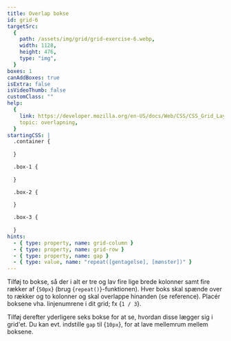 ```yaml
---
title: Overlap bokse
id: grid-6
targetSrc:
  {
    path: /assets/img/grid/grid-exercise-6.webp,
    width: 1128,
    height: 476,
    type: "img",
  }
boxes: 1
canAddBoxes: true
isExtra: false
isVideoThumb: false
customClass: ""
help:
  {
    link: https://developer.mozilla.org/en-US/docs/Web/CSS/CSS_Grid_Layout/Basic_Concepts_of_Grid_Layout#overlapping_without_z-index,
    topic: overlapning,
  }
startingCSS: |
  .container {
    
  }

  .box-1 {
    
  }

  .box-2 {
    
  }

  .box-3 {
    
  }
hints:
  - { type: property, name: grid-column }
  - { type: property, name: grid-row }
  - { type: property, name: gap }
  - { type: value, name: "repeat([gentagelse], [mønster])" }
---
```


Tilføj to bokse, så der i alt er tre og lav fire lige brede kolonner samt fire rækker af {<code data-type="value">50px</code>} (brug {<code data-type="value">repeat()</code>}-funktionen). Hver boks skal spænde over to rækker og to kolonner og skal overlappe hinanden (se reference). Placér boksene vha. linjenumrene i dit grid; fx {<code data-type="value">1 / 3</code>}.

Tilføj derefter yderligere seks bokse for at se, hvordan disse lægger sig i grid'et. Du kan evt. indstille `gap` til {<code data-type="value">10px</code>}, for at lave mellemrum mellem boksene.
